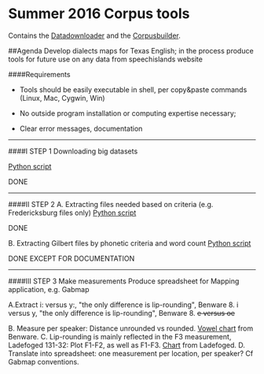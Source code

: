 # Summer 2016 Corpus tools

Contains the [Datadownloader](https://github.com/patrickschu/tgdp/tree/master/summer16/downloader) and the [Corpusbuilder](https://github.com/patrickschu/tgdp/tree/master/summer16/corpusbuilder). 





##Agenda
Develop dialects maps for Texas English; in the process produce tools for future use on any data from speechislands website

####Requirements

- Tools should be easily executable in shell, per copy&paste commands (Linux, Mac, Cygwin, Win)

- No outside program installation or computing expertise necessary;
- Clear error messages, documentation
---
####I STEP 1
Downloading big datasets

[Python script](https://raw.githubusercontent.com/patrickschu/tgdp/master/summer16/downloader.py)

DONE

---
####II STEP 2
A. Extracting files needed based on criteria (e.g. Fredericksburg files only)
[Python script](https://raw.githubusercontent.com/patrickschu/tgdp/master/summer16/corpusbuilder/corpusbuilder_original.py)

DONE

B. Extracting Gilbert files by phonetic criteria and word count
[Python script](https://raw.githubusercontent.com/patrickschu/tgdp/master/summer16/gilberttools/gilbertfinder.py)

DONE EXCEPT FOR DOCUMENTATION

---
####III STEP 3
Make measurements 
Produce spreadsheet for Mapping application, e.g. Gabmap

A.Extract 
i: versus y:, "the only difference is lip-rounding", Benware 8. 
i versus y, "the only difference is lip-rounding", Benware 8.
~~e versus oe~~

B. Measure per speaker: Distance unrounded vs rounded. [Vowel chart](https://utexas.box.com/shared/static/s8waxx113wxzolpbsyj2oecrf3tnu7nv.jpg) from Benware. 
C. Lip-rounding is mainly reflected in the F3 measurement, Ladefoged 131-32: Plot F1-F2, as well as F1-F3. [Chart](https://utexas.box.com/shared/static/4ihj2hyc82lu3onriwao8d390d12yndg.jpg) from Ladefoged. 
D. Translate into spreadsheet: one measurement per location, per speaker? Cf Gabmap conventions. 






